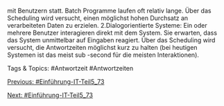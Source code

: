 mit Benutzern statt. Batch Programme laufen oft relativ lange. Über das Scheduling wird versucht, einen 
möglichst hohen Durchsatz an verarbeiteten Daten zu erzielen.
2.Dialogorientierte Systeme: Ein oder mehrere Benutzer interagieren direkt mit dem System. Sie erwarten, dass 
das System unmittelbar auf Eingaben reagiert. Über das Scheduling wird versucht, die Antwortzeiten möglichst 
kurz zu halten (bei heutigen Systemen ist das meist sub -second für die meisten Interaktionen). 

   Tags & Topics:
   #Antwortzeit
   #Antwortzeiten

[Previous: #Einführung-IT-Teil5_73](Einführung-IT-Teil5_73.md)

[Next: #Einführung-IT-Teil5_73](Einführung-IT-Teil5_73.md)